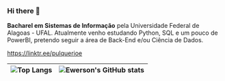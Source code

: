 ### Hi there 👋

<b>Bacharel em Sistemas de Informação</b> pela Universidade Federal de Alagoas - UFAL. Atualmente venho estudando Python, SQL e um pouco de PowerBI, pretendo seguir a área de Back-End e/ou Ciência de Dados.

<a>https://linktr.ee/pulquerioe</a>
<!--
**xpulquerio/xpulquerio** is a ✨ _special_ ✨ repository because its `README.md` (this file) appears on your GitHub profile.

Here are some ideas to get you started:

- 🔭 I’m currently working on ...
- 🌱 I’m currently learning Python
- 👯 I’m looking to collaborate on ...
- 🤔 I’m looking for help with ...
- 💬 Ask me about ...
- 📫 How to reach me: ...
- 😄 Pronouns: ...
- ⚡ Fun fact: ...
-->
| ![Top Langs](https://github-readme-stats-git-masterrstaa-rickstaa.vercel.app/api/top-langs/?username=xpulquerio&layout=compact&bg_color=000&border_color=30A3DC&title_color=E94D5F&text_color=FFF)| ![Ewerson's GitHub stats](https://github-readme-stats.vercel.app/api?username=xpulquerio&show_icons=true&theme=dark&bg_color=000&border_color=30A3DC&title_color=E94D5F&text_color=FFF) |
|-----------------|------------------|
